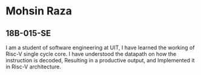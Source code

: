 # Mohsin Raza
## 18B-015-SE

I am a student of software engineering at UIT, I have learned the working of Risc-V single cycle core. I have understood the datapath on how the instruction is decoded, Resulting in a productive output, and Implemented it in Risc-V architecture. 
